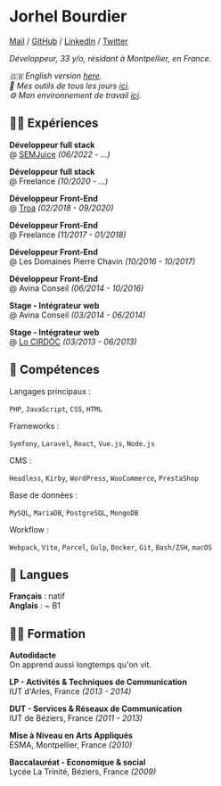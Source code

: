 # Jorhel Bourdier

[Mail](mailto:contact@lehroj.xyz) / [GitHub](https://github.com/lehroj) / [LinkedIn](https://linkedin.com/in/lehroj) / [Twitter](https://twitter.com/_lehroj)

_Développeur, 33 y/o, résidant à Montpellier, en France._

_🇬🇧 English version [here](https://lehroj.github.io/resume/en-version)._
<br>
_🔨 Mes outils de tous les jours [ici](https://lehroj.github.io/uses)._
<br>
_⚙️ Mon environnement de travail [ici](https://github.com/lehroj/setup)._

## 👨‍💻 Expériences

**Développeur full stack**
<br>
@ [SEMJuice](https://semjuice.com) _(06/2022 - ...)_

**Développeur full stack**
<br>
@ Freelance _(10/2020 - ...)_

**Développeur Front-End**
<br>
@ [Troa](https://troa.fr) _(02/2018 - 09/2020)_

**Développeur Front-End**
<br>
@ Freelance _(11/2017 - 01/2018)_

**Développeur Front-End**
<br>
@ Les Domaines Pierre Chavin _(10/2016 - 10/2017)_

**Développeur Front-End**
<br>
@ Avina Conseil _(06/2014 - 10/2016)_

**Stage - Intégrateur web**
<br>
@ Avina Conseil _(03/2014 - 06/2014)_

**Stage - Intégrateur web**
<br>
@ [Lo CIRDÒC](https://oc-cultura.eu) _(03/2013 - 06/2013)_

## 💎 Compétences

Langages principaux :

`PHP`, `JavaScript`, `CSS`, `HTML`

Frameworks :

`Symfony`, `Laravel`, `React`, `Vue.js`, `Node.js`

CMS :

`Headless`, `Kirby`, `WordPress`, `WooCommerce`, `PrestaShop`

Base de données :

`MySQL`, `MariaDB`, `PostgreSQL`, `MongoDB`

Workflow :

`Webpack`, `Vite`, `Parcel`, `Gulp`, `Docker`, `Git`, `Bash/ZSH`, `macOS`

## 💬 Langues

**Français** : natif
<br>
**Anglais** : ~ B1

## 👨‍🎓 Formation

**Autodidacte**
<br>
On apprend aussi longtemps qu'on vit.

**LP - Activités & Techniques de Communication**
<br>
IUT d'Arles, France _(2013 - 2014)_

**DUT - Services & Réseaux de Communication**
<br>
IUT de Béziers, France _(2011 - 2013)_

**Mise à Niveau en Arts Appliqués**
<br>
ESMA, Montpellier, France _(2010)_

**Baccalauréat - Economique & social**
<br>
Lycée La Trinité, Béziers, France _(2009)_
